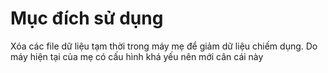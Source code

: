 # Mục đích sử dụng
 Xóa các file dữ liệu tạm thời trong máy mẹ để giảm dữ liệu chiếm dụng. Do máy hiện tại của mẹ có cấu hình khá yếu nên 
 mới cân cái này